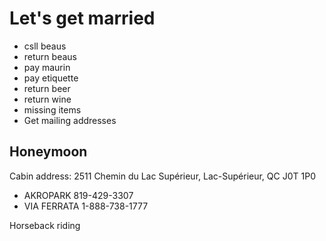 # Let's get married

- csll beaus 
- return beaus
- pay maurin
- pay etiquette
- return beer
- return wine
- missing items
- Get mailing addresses

## Honeymoon

Cabin address: 2511 Chemin du Lac Supérieur, Lac-Supérieur, QC J0T 1P0

- AKROPARK 819-429-3307
- VIA FERRATA 1-888-738-1777

Horseback riding

